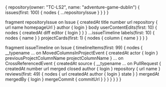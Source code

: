 {
  repository(owner: "TC-LS2", name: "adventure-game-dublin") {
    issues(first: 100) {
      nodes {
        ...repositoryIssue
      }
    }
  }
}

fragment repositoryIssue on Issue {
  createdAt
  title
  number
  url
  repository {
    url
    name
    homepageUrl
  }
  author {
    login
  }
  body
  userContentEdits(first: 10) {
    nodes {
      createdAt
      diff
      editor {
        login
      }
    }
  }
  ...issueTimeline
  labels(first: 10) {
    nodes {
      name
    }
  }
  projectCards(first: 1) {
    nodes {
      column {
        name
      }
    }
  }
}

fragment issueTimeline on Issue {
  timelineItems(first: 99) {
    nodes {
      __typename
      ... on MovedColumnsInProjectEvent {
        createdAt
        actor {
          login
        }
        previousProjectColumnName
        projectColumnName
      }
      ... on CrossReferencedEvent {
        createdAt
        source {
          __typename
          ... on PullRequest {
            createdAt
            number
            url
            merged
            closed
            author {
              login
            }
            repository {
              url
              name
            }
            reviews(first: 49) {
              nodes {
                url
                createdAt
                author {
                  login
                }
                state
              }
            }
            mergedAt
            mergedBy {
              login
            }
            mergeCommit {
              commitUrl
            }
          }
        }
      }
    }
  }
}
